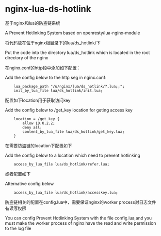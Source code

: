 nginx-lua-ds-hotlink
====================

基于nginx和lua的防盗链系统

A Prevent Hotlinking System based on openresty/lua-nginx-module

将代码放在位于nginx根目录下的lua/ds_hotlink/下

Put the code into the directory lua/ds_hotlink which is located in the root directory of the nginx

在nginx.conf的http段中添加如下配置：

Add the config below to the http seg in nginx.conf:

        lua_package_path "/u/nginx/lua/ds_hotlink/?.lua;;";
        init_by_lua_file lua/ds_hotlink/init.lua;

配置如下location用于获取访问key

Add the config below to /get_key location for geting access key

        location = /get_key {
            allow 10.0.2.2;
            deny all;
            content_by_lua_file lua/ds_hotlink/get_key.lua;
        }
        
在需要防盗链的location下配置如下

Add the config below to a location which need to prevent hotlinking

        access_by_lua_file lua/ds_hotlink/refer.lua;

或者配置如下

Alternative config below

        access_by_lua_file lua/ds_hotlink/accesskey.lua;

防盗链相关的配置在config.lua中，需要保证nginx的worker process对日志文件有读写权限

You can config Prevent Hotlinking System with the file config.lua,and you must make the worker process of nginx have the read and write permission to the log file

